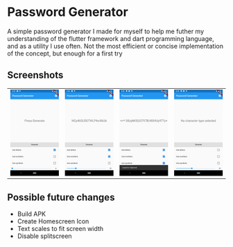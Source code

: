# Password Generator
A simple password generator I made for myself to help me futher my understanding of the flutter framework and dart programming language, and as a utility I use often. Not the most efficient or concise implementation of the concept, but enough for a first try

## Screenshots
<div style="text-align: center">
  <table>
    <tr>
      <td style="text-align: center">
        <img src="https://raw.githubusercontent.com/jdudarewicz/Flutter-Password-Generator/master/screenshots/First_Boot.png" width="200" />
      </td>
      <td style="text-align: center">
        <img src="https://raw.githubusercontent.com/jdudarewicz/Flutter-Password-Generator/master/screenshots/Generated_Passphrase.png" width="200" />
      </td>
      <td style="text-align: center">
        <img src="https://raw.githubusercontent.com/jdudarewicz/Flutter-Password-Generator/master/screenshots/Copying.png" width="200" />
      </td>
      <td style="text-align: center">
        <img src="https://raw.githubusercontent.com/jdudarewicz/Flutter-Password-Generator/master/screenshots/No_Character_Selected.png" width="200" />
      </td>
    </tr>
  </table>
 </div>
 
 ## Possible future changes
 - Build APK
 - Create Homescreen Icon
 - Text scales to fit screen width
 - Disable splitscreen
